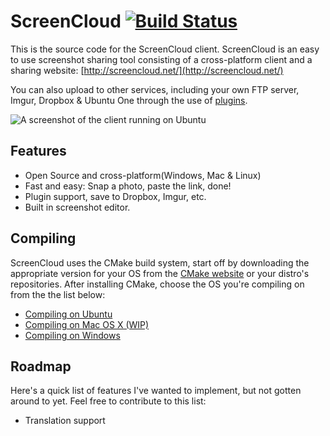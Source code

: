 # ScreenCloud [![Build Status](https://travis-ci.org/olav-st/screencloud.svg?branch=master)](https://travis-ci.org/olav-st/screencloud) 

This is the source code for the ScreenCloud client. ScreenCloud is an easy to use screenshot sharing tool consisting of a cross-platform client and a sharing website: [http://screencloud.net/](http://screencloud.net/)

You can also upload to other services, including your own FTP server, Imgur, Dropbox & Ubuntu One through the use of [plugins](https://github.com/olav-st/screencloud-plugins).

![A screenshot of the client running on Ubuntu](https://screencloud.net/img/systemtray_linux.png)

Features
--------------
* Open Source and cross-platform(Windows, Mac & Linux)  
* Fast and easy: Snap a photo, paste the link, done!
* Plugin support, save to Dropbox, Imgur, etc.
* Built in screenshot editor.

Compiling
--------------
ScreenCloud uses the CMake build system, start off by downloading the appropriate version for your OS from the [CMake website](http://www.cmake.org/) or your distro's repositories. After installing CMake, choose the OS you're compiling on from the the list below:

* [Compiling on Ubuntu](https://github.com/olav-st/screencloud/wiki/Compiling-on-Ubuntu)
* [Compiling on Mac OS X (WIP)](https://github.com/olav-st/screencloud/wiki/Compiling-on-Mac-OS-X)
* [Compiling on Windows](https://github.com/olav-st/screencloud/wiki/Compiling-on-Windows)

Roadmap
--------------
Here's a quick list of features I've wanted to implement, but not gotten around to yet. Feel free to contribute to this list:

* Translation support
